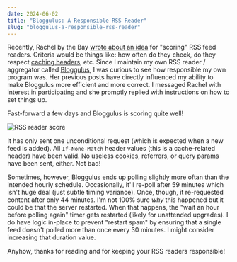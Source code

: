 ```yaml
---
date: 2024-06-02
title: "Bloggulus: A Responsible RSS Reader"
slug: "bloggulus-a-responsible-rss-reader"
---
```


Recently, Rachel by the Bay [wrote about an idea](https://rachelbythebay.com/w/2024/05/29/score/) for "scoring" RSS feed readers.
Criteria would be things like: how often do they check, do they respect [caching headers](https://developer.mozilla.org/en-US/docs/Web/HTTP/Headers/If-None-Match), etc.
Since I maintain my own RSS reader / aggregator called [Bloggulus](https://bloggulus.com), I was curious to see how responsible my own program was.
Her previous posts have directly influenced my ability to make Bloggulus more efficient and more correct.
I messaged Rachel with interest in participating and she promptly replied with instructions on how to set things up.

Fast-forward a few days and Bloggulus is scoring quite well!

![RSS reader score](/images/20240602/rss-score.webp)

It has only sent one unconditional request (which is expected when a new feed is added).
All `If-None-Match` header values (this is a cache-related header) have been valid.
No useless cookies, referrers, or query params have been sent, either.
Not bad!

Sometimes, however, Bloggulus ends up polling slightly more oftan than the intended hourly schedule.
Occasionally, it'll re-poll after 59 minutes which isn't huge deal (just subtle timing variance).
Once, though, it re-requested content after only 44 minutes.
I'm not 100% sure _why_ this happened but it could be that the server restarted.
When that happens, the "wait an hour before polling again" timer gets restarted (likely for unattended upgrades).
I do have logic in-place to prevent "restart spam" by ensuring that a single feed doesn't polled more than once every 30 minutes.
I might consider increasing that duration value.

Anyhow, thanks for reading and for keeping your RSS readers responsible!

